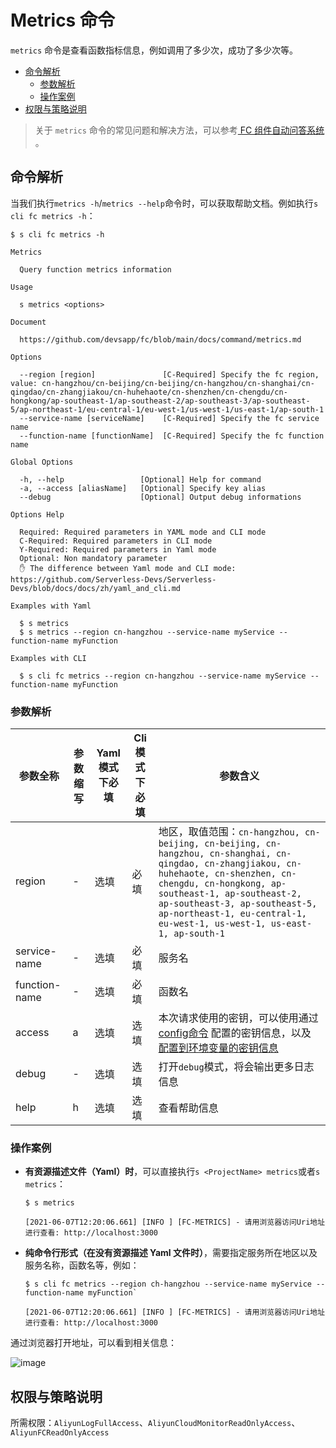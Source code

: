 # Metrics 命令

`metrics` 命令是查看函数指标信息，例如调用了多少次，成功了多少次等。

- [命令解析](#命令解析)
    - [参数解析](#参数解析)
    - [操作案例](#操作案例)
- [权限与策略说明](#权限与策略说明)

> 关于 `metrics` 命令的常见问题和解决方法，可以参考[ FC 组件自动问答系统](http://qa.devsapp.cn/fc?type=metrics) 。

## 命令解析

当我们执行`metrics -h`/`metrics --help`命令时，可以获取帮助文档。例如执行`s cli fc metrics -h`：

```shell script
$ s cli fc metrics -h

Metrics

  Query function metrics information 

Usage

  s metrics <options>  
                       
Document
  
  https://github.com/devsapp/fc/blob/main/docs/command/metrics.md                

Options
               
  --region [region]               [C-Required] Specify the fc region, value: cn-hangzhou/cn-beijing/cn-beijing/cn-hangzhou/cn-shanghai/cn-qingdao/cn-zhangjiakou/cn-huhehaote/cn-shenzhen/cn-chengdu/cn-hongkong/ap-southeast-1/ap-southeast-2/ap-southeast-3/ap-southeast-5/ap-northeast-1/eu-central-1/eu-west-1/us-west-1/us-east-1/ap-south-1  
  --service-name [serviceName]    [C-Required] Specify the fc service name  
  --function-name [functionName]  [C-Required] Specify the fc function name                                          

Global Options

  -h, --help                 [Optional] Help for command          
  -a, --access [aliasName]   [Optional] Specify key alias         
  --debug                    [Optional] Output debug informations       

Options Help

  Required: Required parameters in YAML mode and CLI mode
  C-Required: Required parameters in CLI mode
  Y-Required: Required parameters in Yaml mode
  Optional: Non mandatory parameter
  ✋ The difference between Yaml mode and CLI mode: https://github.com/Serverless-Devs/Serverless-Devs/blob/docs/docs/zh/yaml_and_cli.md

Examples with Yaml

  $ s metrics                                                          
  $ s metrics --region cn-hangzhou --service-name myService --function-name myFunction 

Examples with CLI

  $ s cli fc metrics --region cn-hangzhou --service-name myService --function-name myFunction 
```

### 参数解析

| 参数全称 | 参数缩写 | Yaml模式下必填 | Cli模式下必填  | 参数含义 |
|-----|-----|-----|-----|-----|
| region | - | 选填 |必填 |地区，取值范围：`cn-hangzhou, cn-beijing, cn-beijing, cn-hangzhou, cn-shanghai, cn-qingdao, cn-zhangjiakou, cn-huhehaote, cn-shenzhen, cn-chengdu, cn-hongkong, ap-southeast-1, ap-southeast-2, ap-southeast-3, ap-southeast-5, ap-northeast-1, eu-central-1, eu-west-1, us-west-1, us-east-1, ap-south-1` |
| service-name | - | 选填 |必填 |服务名 |
| function-name | - | 选填 | 必填 |函数名 |
| access | a | 选填 | 选填 |本次请求使用的密钥，可以使用通过[config命令](https://github.com/Serverless-Devs/Serverless-Devs/tree/master/docs/zh/command/config.md#config-add-命令) 配置的密钥信息，以及[配置到环境变量的密钥信息](https://github.com/Serverless-Devs/Serverless-Devs/tree/master/docs/zh/command/config.md#通过环境变量配置密钥信息) |
| debug | - | 选填 | 选填 |打开`debug`模式，将会输出更多日志信息 |
| help | h | 选填 | 选填 |查看帮助信息 |

### 操作案例

- **有资源描述文件（Yaml）时**，可以直接执行`s <ProjectName> metrics`或者`s metrics`：
    ```text
    $ s metrics
    
    [2021-06-07T12:20:06.661] [INFO ] [FC-METRICS] - 请用浏览器访问Uri地址进行查看: http://localhost:3000
    ``` 
- **纯命令行形式（在没有资源描述 Yaml 文件时）**，需要指定服务所在地区以及服务名称，函数名等，例如：
    ```text
    $ s cli fc metrics --region ch-hangzhou --service-name myService --function-name myFunction`
    
    [2021-06-07T12:20:06.661] [INFO ] [FC-METRICS] - 请用浏览器访问Uri地址进行查看: http://localhost:3000
    ```    

通过浏览器打开地址，可以看到相关信息：

![image](https://user-images.githubusercontent.com/21079031/120958920-419b2400-c78b-11eb-9f3c-8b49c1354a37.png)


## 权限与策略说明

所需权限：`AliyunLogFullAccess`、`AliyunCloudMonitorReadOnlyAccess`、`AliyunFCReadOnlyAccess`
